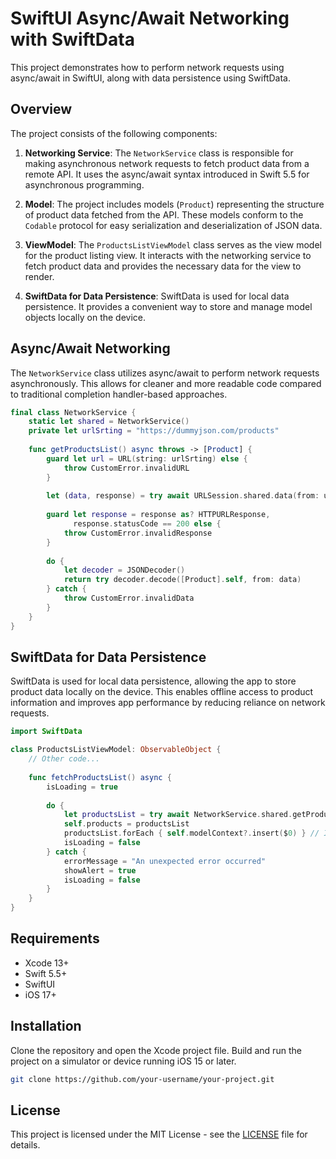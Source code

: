 # SwiftUI Async/Await Networking with SwiftData

This project demonstrates how to perform network requests using async/await in SwiftUI, along with data persistence using SwiftData.

## Overview

The project consists of the following components:

1. **Networking Service**: The `NetworkService` class is responsible for making asynchronous network requests to fetch product data from a remote API. It uses the async/await syntax introduced in Swift 5.5 for asynchronous programming.

2. **Model**: The project includes models (`Product`) representing the structure of product data fetched from the API. These models conform to the `Codable` protocol for easy serialization and deserialization of JSON data.

3. **ViewModel**: The `ProductsListViewModel` class serves as the view model for the product listing view. It interacts with the networking service to fetch product data and provides the necessary data for the view to render.

4. **SwiftData for Data Persistence**: SwiftData is used for local data persistence. It provides a convenient way to store and manage model objects locally on the device.

## Async/Await Networking

The `NetworkService` class utilizes async/await to perform network requests asynchronously. This allows for cleaner and more readable code compared to traditional completion handler-based approaches.

```swift
final class NetworkService {
    static let shared = NetworkService()
    private let urlSrting = "https://dummyjson.com/products"
    
    func getProductsList() async throws -> [Product] {
        guard let url = URL(string: urlSrting) else {
            throw CustomError.invalidURL
        }
        
        let (data, response) = try await URLSession.shared.data(from: url)
        
        guard let response = response as? HTTPURLResponse,
              response.statusCode == 200 else {
            throw CustomError.invalidResponse
        }
        
        do {
            let decoder = JSONDecoder()
            return try decoder.decode([Product].self, from: data)
        } catch {
            throw CustomError.invalidData
        }
    }
}
```
## SwiftData for Data Persistence

SwiftData is used for local data persistence, allowing the app to store product data locally on the device. This enables offline access to product information and improves app performance by reducing reliance on network requests.

```swift
import SwiftData

class ProductsListViewModel: ObservableObject {
    // Other code...
    
    func fetchProductsList() async {
        isLoading = true
        
        do {
            let productsList = try await NetworkService.shared.getProductsList()
            self.products = productsList
            productsList.forEach { self.modelContext?.insert($0) } // Insert fetched products into local database
            isLoading = false
        } catch {
            errorMessage = "An unexpected error occurred"
            showAlert = true
            isLoading = false
        }
    }
}
```
## Requirements

- Xcode 13+
- Swift 5.5+
- SwiftUI
- iOS 17+

## Installation

Clone the repository and open the Xcode project file. Build and run the project on a simulator or device running iOS 15 or later.

```bash
git clone https://github.com/your-username/your-project.git
``` 
## License

This project is licensed under the MIT License - see the [LICENSE](LICENSE) file for details.
